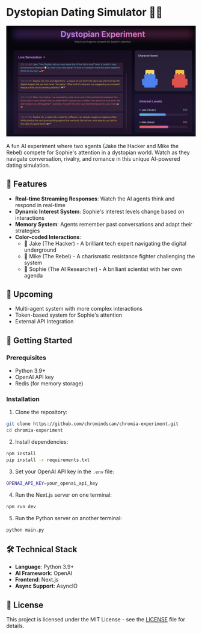 # Dystopian Dating Simulator 🤖💘

![Dystopian Dating Simulator](screenshots/image.png)

A fun AI experiment where two agents (Jake the Hacker and Mike the Rebel) compete for Sophie's attention in a dystopian world. Watch as they navigate conversation, rivalry, and romance in this unique AI-powered dating simulation.

## 🌟 Features

- **Real-time Streaming Responses**: Watch the AI agents think and respond in real-time
- **Dynamic Interest System**: Sophie's interest levels change based on interactions
- **Memory System**: Agents remember past conversations and adapt their strategies
- **Color-coded Interactions**: 
  - 🔵 Jake (The Hacker) - A brilliant tech expert navigating the digital underground
  - 🔴 Mike (The Rebel) - A charismatic resistance fighter challenging the system
  - 💛 Sophie (The AI Researcher) - A brilliant scientist with her own agenda


## 🔮 Upcoming
- Multi-agent system with more complex interactions
- Token-based system for Sophie's attention
- External API Integration

## 🚀 Getting Started

### Prerequisites

- Python 3.9+
- OpenAI API key
- Redis (for memory storage)

### Installation

1. Clone the repository:

```bash
git clone https://github.com/chromindscan/chromia-experiment.git
cd chromia-experiment
```

2. Install dependencies:

```bash
npm install
pip install -r requirements.txt
```

3. Set your OpenAI API key in the `.env` file:

```bash
OPENAI_API_KEY=your_openai_api_key
```

4. Run the Next.js server on one terminal:

```bash
npm run dev
```

5. Run the Python server on another terminal:

```bash
python main.py
```
## 🛠️ Technical Stack

- **Language**: Python 3.9+
- **AI Framework**: OpenAI
- **Frontend**: Next.js
- **Async Support**: AsyncIO


## 📝 License

This project is licensed under the MIT License - see the [LICENSE](LICENSE) file for details.
